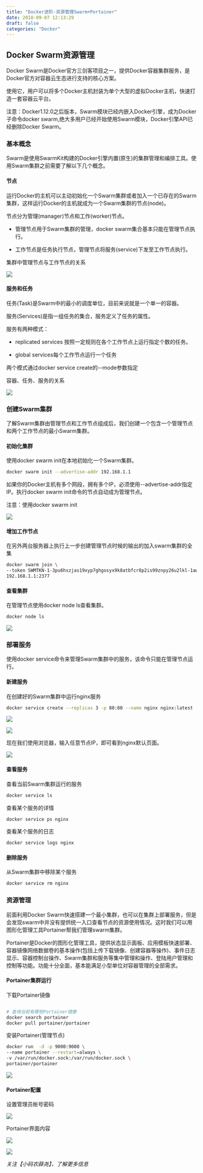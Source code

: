 ```yaml
---
title: "Docker进阶-资源管理Swarm+Portainer"
date: 2018-09-07 12:13:29
draft: false
categories: "Docker"
---
```


## Docker Swarm资源管理

Docker Swarm是Docker官方三剑客项目之一，提供Docker容器集群服务，是Docker官方对容器云生态进行支持的核心方案。

使用它，用户可以将多个Docker主机封装为单个大型的虚拟Docker主机，快速打造一套容器云平台。

注意：Docker1.12.0之后版本，Swarm模块已经内嵌入Docker引擎，成为Docker子命令docker swarm,绝大多用户已经开始使用Swarm模块，Docker引擎API已经删除Docker Swarm。

### 基本概念

Swarm是使用SwarmKit构建的Docker引擎内置(原生)的集群管理和编排工具。使用Swarm集群之前需要了解以下几个概念。

#### 节点

运行Docker的主机可以主动初始化一个Swarm集群或者加入一个已存在的Swarm集群，这样运行Docker的主机就成为一个Swarm集群的节点(node)。

节点分为管理(manager)节点和工作(worker)节点。

* 管理节点用于Swarm集群的管理，docker swarm集合基本只能在管理节点执行。

* 工作节点是任务执行节点，管理节点将服务(service)下发至工作节点执行。

集群中管理节点与工作节点的关系

![](https://ueyao.github.io/image-hosting/blog/2019/8/docker-resource-manage-01.png)

#### 服务和任务

任务(Task)是Swarm中的最小的调度单位，目前来说就是一个单一的容器。

服务(Services)是指一组任务的集合，服务定义了任务的属性。

服务有两种模式：

* replicated services 按照一定规则在各个工作节点上运行指定个数的任务。 

* global services每个工作节点运行一个任务

两个模式通过docker service create的--mode参数指定

容器、任务、服务的关系

![](https://ueyao.github.io/image-hosting/blog/2019/8/docker-resource-manage-02.png)

### 创建Swarm集群

了解Swarm集群由管理节点和工作节点组成后，我们创建一个包含一个管理节点和两个工作节点的最小Swarm集群。

#### 初始化集群

使用docker swarm init在本地初始化一个Swarm集群。

``` bash
docker swarm init --advertise-addr 192.168.1.1
```

如果你的Docker主机有多个网段，拥有多个IP，必须使用--advertise-addr指定IP。执行docker swarm init命令的节点自动成为管理节点。

注意：使用docker swarm init

![](https://ueyao.github.io/image-hosting/blog/2019/8/docker-resource-manage-03.png)

#### 增加工作节点

在另外两台服务器上执行上一步创建管理节点时候的输出的加入swarm集群的全集

``` bash
docker swarm join \
--token SWMTKN-1-3pu6hszjas19xyp7ghgosyx9k8atbfcr8p2is99znpy26u2lkl-1awxwuwd3z9j1z3puu7rcgdbx \ 
192.168.1.1:2377
```

#### 查看集群

在管理节点使用docker node ls查看集群。

```bash
docker node ls
```

![](https://ueyao.github.io/image-hosting/blog/2019/8/docker-resource-manage-04.png)

### 部署服务

使用docker service命令来管理Swarm集群中的服务，该命令只能在管理节点运行。

#### 新建服务

在创建好的Swarm集群中运行nginx服务

``` bash
docker service create --replicas 3 -p 80:80 --name nginx nginx:latest
```

![](https://ueyao.github.io/image-hosting/blog/2019/8/docker-resource-manage-05.png)

![](https://ueyao.github.io/image-hosting/blog/2019/8/docker-resource-manage-06.png)

现在我们使用浏览器，输入任意节点IP，即可看到nginx默认页面。

![](https://ueyao.github.io/image-hosting/blog/2019/8/docker-resource-manage-07.png)

#### 查看服务

查看当前Swarm集群运行的服务

``` bash
docker service ls
```

查看某个服务的详情

``` bash
docker service ps nginx
```

查看某个服务的日志

``` bash
docker service logs nginx
```

#### 删除服务

从Swarm集群中移除某个服务

``` bash
docker service rm nginx
```

### 资源管理

前面利用Docker Swarm快速搭建一个最小集群，也可以在集群上部署服务，但是会发现swarm中并没有提供统一入口查看节点的资源使用情况。这时我们可以用图形化管理工具Portainer帮我们管理swarm集群。

Portainer是Docker的图形化管理工具，提供状态显示面板、应用模板快速部署、容器镜像网络数据卷的基本操作(包括上传下载镜像、创建容器等操作)、事件日志显示、容器控制台操作、Swarm集群和服务等集中管理和操作、登陆用户管理和控制等功能。功能十分全面，基本能满足小型单位对容器管理的全部需求。

#### Portainer集群运行

下载Portainer镜像

``` bash

# 查询当前有哪些Portainer镜像
docker search portainer
docker pull portainer/portainer
```

安装Portainer(管理节点)

``` bash
docker run  -d -p 9000:9000 \
--name portainer --restart=always \
-v /var/run/docker.sock:/var/run/docker.sock \
portainer/portainer
```

![](https://ueyao.github.io/image-hosting/blog/2019/8/docker-resource-manage-08.png)

#### Portainer配置

设置管理员帐号密码

![](https://ueyao.github.io/image-hosting/blog/2019/8/docker-resource-manage-09.png)

Portainer界面内容

![](https://ueyao.github.io/image-hosting/blog/2019/8/docker-resource-manage-10.png)

![](https://ueyao.github.io/image-hosting/blog/2019/8/docker-resource-manage-11.png)

*关注【小码农薛尧】，了解更多信息*